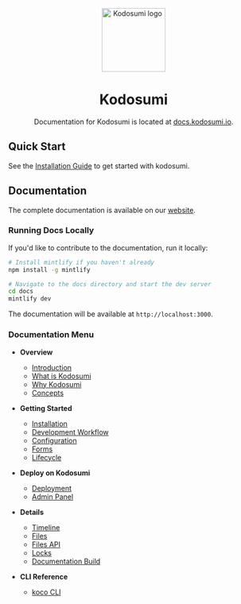 <div align="center">
    <img src="./docs/logo/favicon.png" width="128px" alt="Kodosumi logo"/>
    <br />
    <h1>Kodosumi</h1>
    <p align="center">Documentation for Kodosumi is located at <a href="https://docs.kodosumi.io/" target="_blank">docs.kodosumi.io</a>.</p>
</div>

## Quick Start

See the [Installation Guide](./docs/installation.mdx) to get started with kodosumi.

## Documentation

The complete documentation is available on our [website](https://docs.kodosumi.io).

### Running Docs Locally

If you'd like to contribute to the documentation, run it locally:

```bash
# Install mintlify if you haven't already
npm install -g mintlify

# Navigate to the docs directory and start the dev server
cd docs
mintlify dev
```

The documentation will be available at `http://localhost:3000`.

### Documentation Menu

- **Overview**

  - [Introduction](./docs/index.mdx)
  - [What is Kodosumi](./docs/what-is-kodosumi.mdx)
  - [Why Kodosumi](./docs/why.mdx)
  - [Concepts](./docs/concepts.mdx)

- **Getting Started**

  - [Installation](./docs/installation.mdx)
  - [Development Workflow](./docs/develop.mdx)
  - [Configuration](./docs/config.mdx)
  - [Forms](./docs/forms.mdx)
  - [Lifecycle](./docs/lifecycle.mdx)

- **Deploy on Kodosumi**

  - [Deployment](./docs/deploy.mdx)
  - [Admin Panel](./docs/panel.mdx)

- **Details**

  - [Timeline](./docs/timeline.mdx)
  - [Files](./docs/files.mdx)
  - [Files API](./docs/files-api.mdx)
  - [Locks](./docs/locks.mdx)
  - [Documentation Build](./docs/make.mdx)
  
- **CLI Reference**
  - [koco CLI](./docs/cli.mdx)
